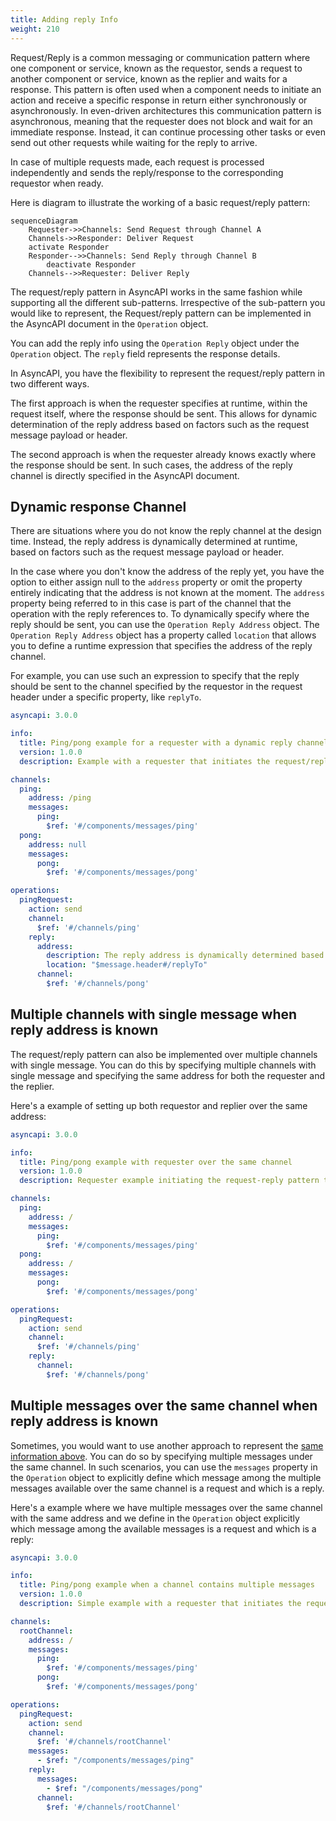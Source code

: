 ```yaml
---
title: Adding reply Info
weight: 210
---
```


Request/Reply is a common messaging or communication pattern where one component or service, known as the requestor, sends a request to another component or service, known as the replier and waits for a response. This pattern is often used when a component needs to initiate an action and receive a specific response in return either synchronously or asynchronously. In even-driven architectures this communication pattern is asynchronous, meaning that the requester does not block and wait for an immediate response. Instead, it can continue processing other tasks or even send out other requests while waiting for the reply to arrive. 

In case of multiple requests made, each request is processed independently and sends the reply/response to the corresponding requestor when ready.

Here is diagram to illustrate the working of a basic request/reply pattern:
```mermaid
sequenceDiagram
    Requester->>Channels: Send Request through Channel A
    Channels->>Responder: Deliver Request
    activate Responder
    Responder-->>Channels: Send Reply through Channel B
        deactivate Responder
    Channels-->>Requester: Deliver Reply
```

The request/reply pattern in AsyncAPI works in the same fashion while supporting all the different sub-patterns. Irrespective of the sub-pattern you would like to represent, the Request/reply pattern can be implemented in the AsyncAPI document in the `Operation` object.

You can add the reply info using the `Operation Reply` object under the `Operation` object. The `reply` field represents the response details.

In AsyncAPI, you have the flexibility to represent the request/reply pattern in two different ways.

The first approach is when the requester specifies at runtime, within the request itself, where the response should be sent. This allows for dynamic determination of the reply address based on factors such as the request message payload or header.

The second approach is when the requester already knows exactly where the response should be sent. In such cases, the address of the reply channel is directly specified in the AsyncAPI document.

## Dynamic response Channel

There are situations where you do not know the reply channel at the design time. Instead, the reply address is dynamically determined at runtime, based on factors such as the request message payload or header. 

In the case where you don't know the address of the reply yet, you have the option to either assign null to the `address` property or omit the property entirely indicating that the address is not known at the moment. The `address` property being referred to in this case is part of the channel that the operation with the reply references to. To dynamically specify where the reply should be sent, you can use the `Operation Reply Address` object. The `Operation Reply Address` object has a property called `location` that allows you to define a runtime expression that specifies the address of the reply channel. 

For example, you can use such an expression to specify that the reply should be sent to the channel specified by the requestor in the request header under a specific property, like `replyTo`.

```yml
asyncapi: 3.0.0

info:
  title: Ping/pong example for a requester with a dynamic reply channel
  version: 1.0.0
  description: Example with a requester that initiates the request/reply pattern where the reply will happen on whatever is defined in the header `replyTo` of the request.

channels:
  ping:
    address: /ping
    messages:
      ping:
        $ref: '#/components/messages/ping'
  pong:
    address: null
    messages:
      pong:
        $ref: '#/components/messages/pong'

operations:
  pingRequest:
    action: send
    channel: 
      $ref: '#/channels/ping'
    reply:
      address:
        description: The reply address is dynamically determined based on the request header `replyTo`
        location: "$message.header#/replyTo"
      channel: 
        $ref: '#/channels/pong'
```

## Multiple channels with single message when reply address is known

The request/reply pattern can also be implemented over multiple channels with single message. You can do this by specifying multiple channels with single message and specifying the same address for both the requester and the replier.

Here's a example of setting up both requestor and replier over the same address:
```yml
asyncapi: 3.0.0

info:
  title: Ping/pong example with requester over the same channel
  version: 1.0.0
  description: Requester example initiating the request-reply pattern that are using the same channel for the reply

channels:
  ping:
    address: /
    messages:
      ping:
        $ref: '#/components/messages/ping'
  pong:
    address: /
    messages:
      pong:
        $ref: '#/components/messages/pong'

operations:
  pingRequest:
    action: send
    channel: 
      $ref: '#/channels/ping'
    reply:
      channel: 
        $ref: '#/channels/pong'
```

## Multiple messages over the same channel when reply address is known

Sometimes, you would want to use another approach to represent the [same information above](#multiple-channels-with-single-message). You can do so by specifying multiple messages under the same channel. In such scenarios, you can use the `messages` property in the `Operation` object to explicitly define which message among the multiple messages available over the same channel is a request and which is a reply.  

Here's a example where we have multiple messages over the same channel with the same address and we define in the `Operation` object explicitly which message among the available messages is a request and which is a reply:
```yml
asyncapi: 3.0.0

info:
  title: Ping/pong example when a channel contains multiple messages
  version: 1.0.0
  description: Simple example with a requester that initiates the request-reply pattern, where the root channel contains multiple messages.

channels:
  rootChannel:
    address: /
    messages:
      ping:
        $ref: '#/components/messages/ping'
      pong:
        $ref: '#/components/messages/pong'

operations:
  pingRequest:
    action: send
    channel: 
      $ref: '#/channels/rootChannel'
    messages:
      - $ref: "/components/messages/ping"
    reply:
      messages:
        - $ref: "/components/messages/pong"
      channel: 
        $ref: '#/channels/rootChannel'
```
